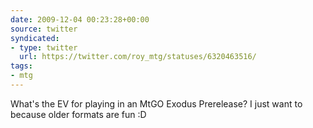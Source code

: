 ```yaml
---
date: 2009-12-04 00:23:28+00:00
source: twitter
syndicated:
- type: twitter
  url: https://twitter.com/roy_mtg/statuses/6320463516/
tags:
- mtg
---
```


What's the EV for playing in an MtGO Exodus Prerelease? I just want to because older formats are fun :D